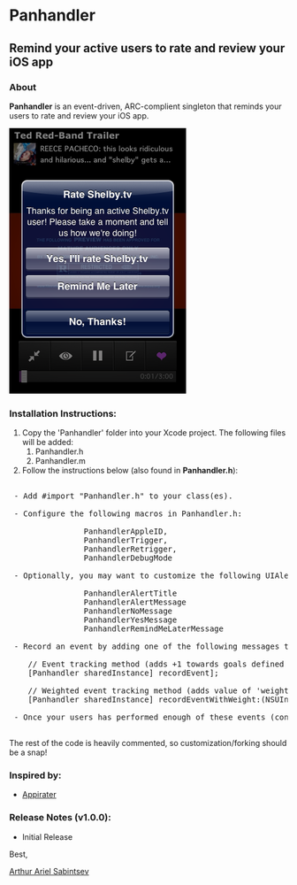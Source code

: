 # Panhandler

## Remind your active users to rate and review your iOS app

### About
**Panhandler** is an event-driven, ARC-complient singleton that reminds your users to rate and review your iOS app.

![Screenshot of Panhandler](https://github.com/ArtSabintsev/Panhandler/blob/master/screenshot.png?raw=true "Example Screenshot")

### Installation Instructions:

1. Copy the 'Panhandler' folder into your Xcode project. The following files will be added:
	1. Panhandler.h
	1. Panhandler.m
1. Follow the instructions below (also found in **Panhandler.h**):

<pre>

 - Add #import "Panhandler.h" to your class(es).
 
 - Configure the following macros in Panhandler.h:
 
                PanhandlerAppleID, 
                PanhandlerTrigger, 
                PanhandlerRetrigger, 
                PanhandlerDebugMode
                
 - Optionally, you may want to customize the following UIAlertView strings in Panhandler.h:
 
 				PanhandlerAlertTitle
 				PanhandlerAlertMessage
 				PanhandlerNoMessage
 				PanhandlerYesMessage
 				PanhandlerRemindMeLaterMessage
 
 - Record an event by adding one of the following messages to a signficant event:
 
 	// Event tracking method (adds +1 towards goals defined by trigger macros)
	[Panhandler sharedInstance] recordEvent]; 
 
 	// Weighted event tracking method (adds value of 'weight' towards goals defined by triggers)
    [Panhandler sharedInstance] recordEventWithWeight:(NSUInteger)weight]; 

 - Once your users has performed enough of these events (condition defined by triggers), a UIAlertView will pop up, asking your users to rate and review your app.

</pre>

The rest of the code is heavily commented, so customization/forking should be a snap!

### Inspired by:
- [Appirater](http://github.com/arashpayan/appirater/) 

###  Release Notes (v1.0.0):
- Initial Release

Best,

[Arthur Ariel Sabintsev](http://www.sabintsev.com)  